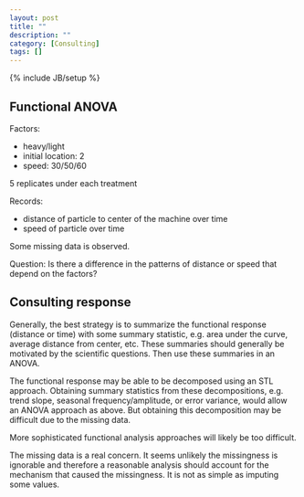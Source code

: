 ```yaml
---
layout: post
title: ""
description: ""
category: [Consulting]
tags: []
---
```


{% include JB/setup %}

## Functional ANOVA

Factors:
- heavy/light
- initial location: 2 
- speed: 30/50/60

5 replicates under each treatment

Records: 
 - distance of particle to center of the machine over time
 - speed of particle over time
 
Some missing data is observed. 
 
Question: Is there a difference in the patterns of distance or speed that 
depend on the factors?


## Consulting response

Generally, the best strategy is to summarize the functional response 
(distance or time) with some summary statistic, 
e.g. area under the curve, average distance from center, etc.
These summaries should generally be motivated by the scientific questions.
Then use these summaries in an ANOVA. 

The functional response may be able to be decomposed using an STL approach.
Obtaining summary statistics from these decompositions, 
e.g. trend slope, seasonal frequency/amplitude, or error variance,
would allow an ANOVA approach as above.
But obtaining this decomposition may be difficult due to the missing data. 

More sophisticated functional analysis approaches will likely be too difficult.

The missing data is a real concern. It seems unlikely the missingness is 
ignorable and therefore a reasonable analysis should account for the mechanism
that caused the missingness. 
It is not as simple as imputing some values.


 
